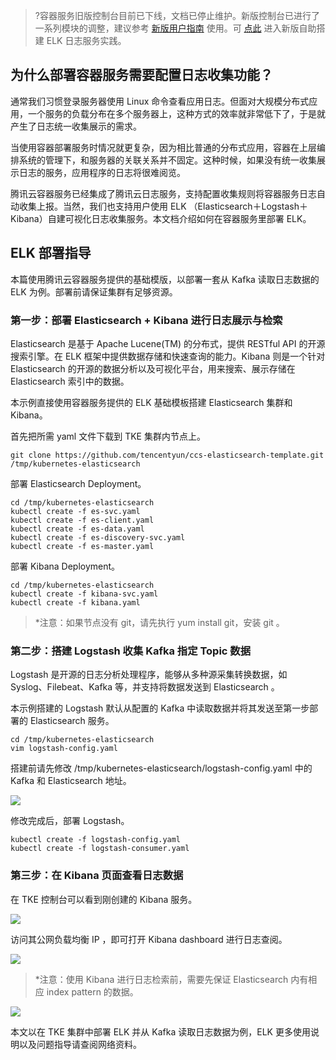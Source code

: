 >?容器服务旧版控制台目前已下线，文档已停止维护。新版控制台已进行了一系列模块的调整，建议参考 [新版用户指南](https://cloud.tencent.com/document/product/457/31697) 使用。可 [点此](https://cloud.tencent.com/document/product/457/36772) 进入新版自助搭建 ELK 日志服务实践。

## 为什么部署容器服务需要配置日志收集功能？

通常我们习惯登录服务器使用 Linux 命令查看应用日志。但面对大规模分布式应用，一个服务的负载分布在多个服务器上，这种方式的效率就非常低下了，于是就产生了日志统一收集展示的需求。

当使用容器部署服务时情况就更复杂，因为相比普通的分布式应用，容器在上层编排系统的管理下，和服务器的关联关系并不固定。这种时候，如果没有统一收集展示日志的服务，应用程序的日志将很难阅览。

腾讯云容器服务已经集成了腾讯云日志服务，支持配置收集规则将容器服务日志自动收集上报。当然，我们也支持用户使用 ELK （Elasticsearch＋Logstash＋Kibana）自建可视化日志收集服务。本文档介绍如何在容器服务里部署 ELK。

## ELK 部署指导

本篇使用腾讯云容器服务提供的基础模版，以部署一套从 Kafka 读取日志数据的 ELK 为例。部署前请保证集群有足够资源。

### 第一步：部署 Elasticsearch + Kibana 进行日志展示与检索

Elasticsearch 是基于 Apache Lucene(TM) 的分布式，提供 RESTful API 的开源搜索引擎。在 ELK 框架中提供数据存储和快速查询的能力。Kibana 则是一个针对Elasticsearch 的开源的数据分析以及可视化平台，用来搜索、展示存储在 Elasticsearch 索引中的数据。

本示例直接使用容器服务提供的 ELK 基础模板搭建 Elasticsearch 集群和 Kibana。

首先把所需 yaml 文件下载到 TKE 集群内节点上。

	git clone https://github.com/tencentyun/ccs-elasticsearch-template.git /tmp/kubernetes-elasticsearch

部署 Elasticsearch Deployment。
	
	cd /tmp/kubernetes-elasticsearch
	kubectl create -f es-svc.yaml
	kubectl create -f es-client.yaml
	kubectl create -f es-data.yaml
	kubectl create -f es-discovery-svc.yaml
	kubectl create -f es-master.yaml
	
部署 Kibana Deployment。
	
	cd /tmp/kubernetes-elasticsearch
	kubectl create -f kibana-svc.yaml
	kubectl create -f kibana.yaml

> *注意：如果节点没有 git，请先执行 yum install git，安装 git 。

### 第二步：搭建 Logstash 收集 Kafka 指定 Topic 数据

Logstash 是开源的日志分析处理程序，能够从多种源采集转换数据，如 Syslog、Filebeat、Kafka 等，并支持将数据发送到 Elasticsearch 。

本示例搭建的 Logstash 默认从配置的 Kafka 中读取数据并将其发送至第一步部署的 Elasticsearch 服务。

	cd /tmp/kubernetes-elasticsearch
	vim logstash-config.yaml

搭建前请先修改 /tmp/kubernetes-elasticsearch/logstash-config.yaml 中的 Kafka 和 Elasticsearch 地址。

![][3]

修改完成后，部署 Logstash。

	kubectl create -f logstash-config.yaml
	kubectl create -f logstash-consumer.yaml


### 第三步：在 Kibana 页面查看日志数据

在 TKE 控制台可以看到刚创建的 Kibana 服务。

![][4]

访问其公网负载均衡 IP ，即可打开 Kibana dashboard 进行日志查阅。

![][2]

> *注意：使用 Kibana 进行日志检索前，需要先保证 Elasticsearch 内有相应 index pattern 的数据。

![][1]

本文以在 TKE 集群中部署 ELK 并从 Kafka 读取日志数据为例，ELK 更多使用说明以及问题指导请查阅网络资料。

[1]:https://mc.qcloudimg.com/static/img/da4ea19aa75ffbf94b38e39a6e781082/ccs-log.jpeg
[2]:https://mc.qcloudimg.com/static/img/a233130efb256ef5836b294e9ec65a35/ccs-log-visual.jpeg
[3]:https://main.qcloudimg.com/raw/3a4f6c4ed288c4b5f80a720254751f74.png
[4]:https://main.qcloudimg.com/raw/2ebaab9ee812eecbe5490c0b83cbf145.png
